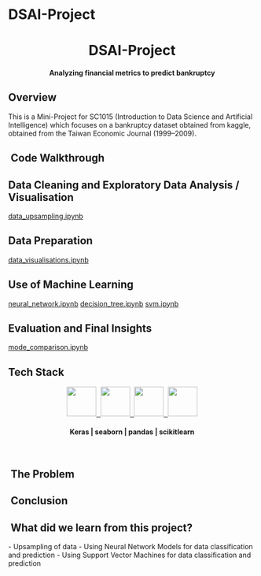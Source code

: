 # DSAI-Project



<h1 align="center">DSAI-Project</h1>
<h4 align="center" >Analyzing financial metrics to predict bankruptcy</h4>

<h2>Overview</h2>
This is a Mini-Project for SC1015 (Introduction to Data Science and Artificial Intelligence) which focuses on a bankruptcy dataset obtained from kaggle, obtained from the Taiwan Economic Journal (1999–2009).

<h2> &nbsp;Code Walkthrough</h2>

## Data Cleaning and Exploratory Data Analysis / Visualisation
[data_upsampling.ipynb](https://github.com/paaniwater/DSAI-Project/blob/main/data_upsampling.ipynb)

## Data Preparation
[data_visualisations.ipynb](https://github.com/paaniwater/DSAI-Project/blob/main/data_visualisations.ipynb)

## Use of Machine Learning
[neural_network.ipynb](https://github.com/paaniwater/DSAI-Project/blob/main/neural_network.ipynb)
[decision_tree.ipynb](https://github.com/paaniwater/DSAI-Project/blob/main/decision_tree.ipynb)
[svm.ipynb](https://github.com/paaniwater/DSAI-Project/blob/main/svm.ipynb)

## Evaluation and Final Insights
[mode_comparison.ipynb](https://github.com/paaniwater/DSAI-Project/blob/main/mode_comparison.ipynb)

## Tech Stack

<div align="center">
  <a href="https://keras.io/img/logo.png">
    <kbd>
      <img src="https://keras.io/img/logo.png" height="60" />
    </kbd>
  </a>
  <a href="https://seaborn.pydata.org/_images/logo-tall-lightbg.svg">
    <kbd>
      <img src="https://seaborn.pydata.org/_images/logo-tall-lightbg.svg" height="60" />
    </kbd>
  </a>
  <a href="https://upload.wikimedia.org/wikipedia/commons/thumb/e/ed/Pandas_logo.svg/2560px-Pandas_logo.svg.png">
    <kbd>
      <img src="https://upload.wikimedia.org/wikipedia/commons/thumb/e/ed/Pandas_logo.svg/2560px-Pandas_logo.svg.png" height="60" />
    </kbd>
  </a>
  <a href="https://upload.wikimedia.org/wikipedia/commons/thumb/0/05/Scikit_learn_logo_small.svg/1200px-Scikit_learn_logo_small.svg.png">
    <kbd>
      <img src="https://upload.wikimedia.org/wikipedia/commons/thumb/0/05/Scikit_learn_logo_small.svg/1200px-Scikit_learn_logo_small.svg.png" height="60" />
    </kbd>
  </a>
  
  <br />
  <h4>Keras | seaborn | pandas | scikitlearn</h4>
</div>
<br />

<h2> &nbsp;The Problem</h2>

<h2> &nbsp;Conclusion</h2>

<h2> &nbsp;What did we learn from this project?</h2>
- Upsampling of data
- Using Neural Network Models for data classification and prediction
- Using Support Vector Machines for data classification and prediction



<!-- 
## 🔗 &nbsp;Useful External Links
1. Image to arduino bitmap converter [link](https://javl.github.io/image2cpp/)
2. EEPROM interface [link](https://roboticsbackend.com/arduino-store-int-into-eeprom/) -->




